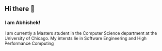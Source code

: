 ## Hi there 👋

### I am Abhishek!

I am currently a Masters student in the Computer Science department at the University of Chicago. My intersts lie in Software Engineering and High Performance Computing
<!--

🌱 I’m currently learning C++, Data Structures and Algorithms

![](https://komarev.com/ghpvc/?username=agabhi017&color=blue)


**agabhi017/agabhi017** is a ✨ _special_ ✨ repository because its `README.md` (this file) appears on your GitHub profile.

Here are some ideas to get you started:

- 🔭 I’m currently working on ...
- 🌱 I’m currently learning ...
- 👯 I’m looking to collaborate on ...
- 🤔 I’m looking for help with ...
- 💬 Ask me about ...
- 📫 How to reach me: ...
- 😄 Pronouns: ...
- ⚡ Fun fact: ...
-->
